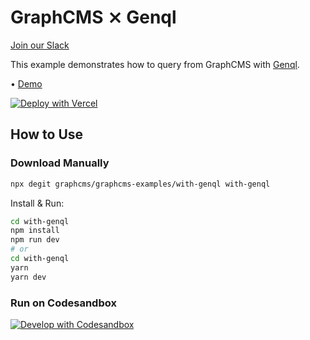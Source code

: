 # GraphCMS ⨯ Genql

[Join our Slack](https://slack.graphcms.com)

This example demonstrates how to query from GraphCMS with [Genql](https://genql.vercel.app/).

• [Demo](https://graphcms-with-genql.vercel.app/)

[![Deploy with Vercel](https://vercel.com/button)](https://vercel.com/import/project?template=https://github.com/GraphCMS/graphcms-examples/tree/master/with-genql)

## How to Use

### Download Manually

```bash
npx degit graphcms/graphcms-examples/with-genql with-genql
```

Install & Run:

```bash
cd with-genql
npm install
npm run dev
# or
cd with-genql
yarn
yarn dev
```

### Run on Codesandbox

[![Develop with Codesandbox](https://codesandbox.io/static/img/play-codesandbox.svg)](https://codesandbox.io/s/github/GraphCMS/graphcms-examples/tree/master/with-genql)
